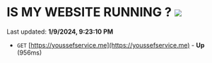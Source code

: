 # IS MY WEBSITE RUNNING ? [![](https://img.shields.io/static/v1?label=Sponsor&message=%E2%9D%A4&logo=GitHub&color=%23fe8e86)](https://github.com/sponsors/<username>)

Last updated: **1/9/2024, 9:23:10 PM**

- `GET` [https://youssefservice.me](https://youssefservice.me) - **Up** (956ms)
